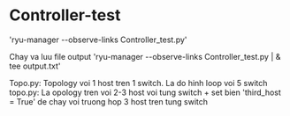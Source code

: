 # Controller-test

'ryu-manager --observe-links Controller_test.py'

Chay va luu file output
'ryu-manager --observe-links Controller_test.py | & tee output.txt'

Topo.py: Topology voi 1 host tren 1 switch. La do hinh loop voi 5 switch
topo.py: La opology tren voi 2-3 host voi tung switch
    + set bien 'third_host = True' de chay voi truong hop 3 host tren tung switch
    

